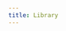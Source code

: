 ```yaml
---
title: Library
---
```


<ExternalRedirect href="https://docs.abax.org/protocol/V1/reference/smart-contracts/library" />

